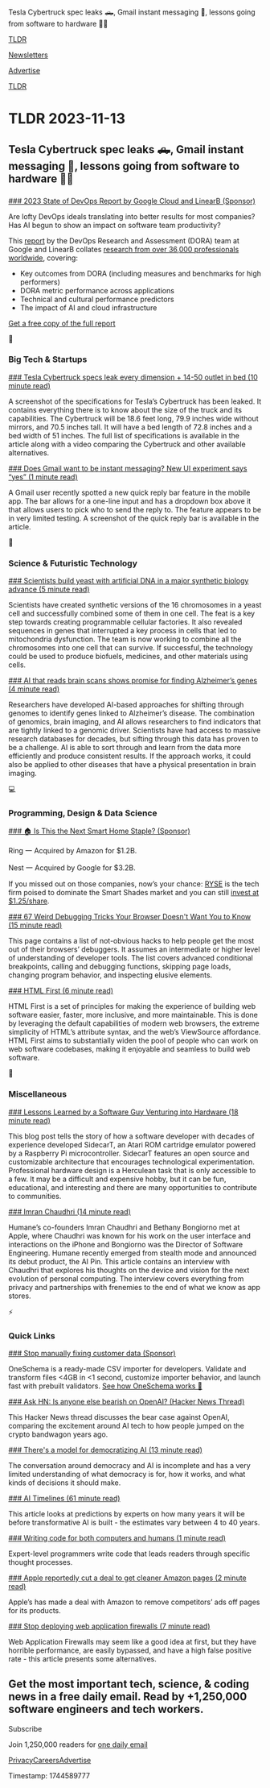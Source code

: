 Tesla Cybertruck spec leaks 🛻, Gmail instant messaging 💬, lessons going from software to hardware 👨‍💻

[TLDR](/)

[Newsletters](/newsletters)

[Advertise](https://advertise.tldr.tech/)

[TLDR](/)

# TLDR 2023-11-13

## Tesla Cybertruck spec leaks 🛻, Gmail instant messaging 💬, lessons going from software to hardware 👨‍💻

### 

[### 2023 State of DevOps Report by Google Cloud and LinearB (Sponsor)](https://linearb.io/resources/dora-report?utm_source=TLDR&amp;utm_medium=promo&amp;utm_campaign=202311+-+Newsletter+-+Paid+-+TLDR+-+2023+DORA+Report)

Are lofty DevOps ideals translating into better results for most companies? Has AI begun to show an impact on software team productivity?

This [report](https://linearb.io/resources/dora-report?utm_source=TLDR&utm_medium=promo&utm_campaign=202311+-+Newsletter+-+Paid+-+TLDR+-+2023+DORA+Report) by the DevOps Research and Assessment (DORA) team at Google and LinearB collates [research from over 36,000 professionals worldwide](https://linearb.io/resources/dora-report?utm_source=TLDR&utm_medium=promo&utm_campaign=202311+-+Newsletter+-+Paid+-+TLDR+-+2023+DORA+Report), covering:

* Key outcomes from DORA (including measures and benchmarks for high performers)
* DORA metric performance across applications
* Technical and cultural performance predictors
* The impact of AI and cloud infrastructure

[Get a free copy of the full report](https://linearb.io/resources/dora-report?utm_source=TLDR&utm_medium=promo&utm_campaign=202311+-+Newsletter+-+Paid+-+TLDR+-+2023+DORA+Report)

📱

### Big Tech & Startups

[### Tesla Cybertruck specs leak every dimension + 14-50 outlet in bed (10 minute read)](https://electrek.co/2023/11/08/tesla-cybertruck-specs-leak-14-50-outlet-in-bed/?utm_source=tldrnewsletter)

A screenshot of the specifications for Tesla’s Cybertruck has been leaked. It contains everything there is to know about the size of the truck and its capabilities. The Cybertruck will be 18.6 feet long, 79.9 inches wide without mirrors, and 70.5 inches tall. It will have a bed length of 72.8 inches and a bed width of 51 inches. The full list of specifications is available in the article along with a video comparing the Cybertruck and other available alternatives.

[### Does Gmail want to be instant messaging? New UI experiment says “yes” (1 minute read)](https://arstechnica.com/gadgets/2023/11/gmails-quick-reply-ui-brings-it-one-step-closer-to-instant-messaging/?utm_source=tldrnewsletter)

A Gmail user recently spotted a new quick reply bar feature in the mobile app. The bar allows for a one-line input and has a dropdown box above it that allows users to pick who to send the reply to. The feature appears to be in very limited testing. A screenshot of the quick reply bar is available in the article.

🚀

### Science & Futuristic Technology

[### Scientists build yeast with artificial DNA in a major synthetic biology advance (5 minute read)](https://www.axios.com/2023/11/09/synthetic-biology-yeast-artificial-genome?utm_source=tldrnewsletter)

Scientists have created synthetic versions of the 16 chromosomes in a yeast cell and successfully combined some of them in one cell. The feat is a key step towards creating programmable cellular factories. It also revealed sequences in genes that interrupted a key process in cells that led to mitochondria dysfunction. The team is now working to combine all the chromosomes into one cell that can survive. If successful, the technology could be used to produce biofuels, medicines, and other materials using cells.

[### AI that reads brain scans shows promise for finding Alzheimer’s genes (4 minute read)](https://www.nature.com/articles/d41586-023-03482-9?utm_source=tldrnewsletter)

Researchers have developed AI-based approaches for shifting through genomes to identify genes linked to Alzheimer’s disease. The combination of genomics, brain imaging, and AI allows researchers to find indicators that are tightly linked to a genomic driver. Scientists have had access to massive research databases for decades, but sifting through this data has proven to be a challenge. AI is able to sort through and learn from the data more efficiently and produce consistent results. If the approach works, it could also be applied to other diseases that have a physical presentation in brain imaging.

💻

### Programming, Design & Data Science

[### 🏠 Is This the Next Smart Home Staple? (Sponsor)](https://invest.helloryse.com/?tnames=loki,11-13-2023)

Ring 一 Acquired by Amazon for $1.2B.

Nest 一 Acquired by Google for $3.2B.

If you missed out on those companies, now’s your chance: [RYSE](https://invest.helloryse.com/?tnames=hera,11-10-2023) is the tech firm poised to dominate the Smart Shades market and you can still [invest at $1.25/share](https://invest.helloryse.com/?tnames=hera,11-10-2023).

[### 67 Weird Debugging Tricks Your Browser Doesn't Want You to Know (15 minute read)](https://alan.norbauer.com/articles/browser-debugging-tricks?utm_source=tldrnewsletter)

This page contains a list of not-obvious hacks to help people get the most out of their browsers’ debuggers. It assumes an intermediate or higher level of understanding of developer tools. The list covers advanced conditional breakpoints, calling and debugging functions, skipping page loads, changing program behavior, and inspecting elusive elements.

[### HTML First (6 minute read)](https://html-first.com/?utm_source=tldrnewsletter)

HTML First is a set of principles for making the experience of building web software easier, faster, more inclusive, and more maintainable. This is done by leveraging the default capabilities of modern web browsers, the extreme simplicity of HTML’s attribute syntax, and the web’s ViewSource affordance. HTML First aims to substantially widen the pool of people who can work on web software codebases, making it enjoyable and seamless to build web software.

🎁

### Miscellaneous

[### Lessons Learned by a Software Guy Venturing into Hardware (18 minute read)](https://sidecart.xyz/blog/2023/11/01/lessons-learned-by-software-guy-venturing-into-hardware/?utm_source=tldrnewsletter)

This blog post tells the story of how a software developer with decades of experience developed SidecarT, an Atari ROM cartridge emulator powered by a Raspberry Pi microcontroller. SidecarT features an open source and customizable architecture that encourages technological experimentation. Professional hardware design is a Herculean task that is only accessible to a few. It may be a difficult and expensive hobby, but it can be fun, educational, and interesting and there are many opportunities to contribute to communities.

[### Imran Chaudhri (14 minute read)](https://om.co/2023/11/09/imran-chaudhri-humane-interview/?utm_source=tldrnewsletter)

Humane’s co-founders Imran Chaudhri and Bethany Bongiorno met at Apple, where Chaudhri was known for his work on the user interface and interactions on the iPhone and Bongiorno was the Director of Software Engineering. Humane recently emerged from stealth mode and announced its debut product, the AI Pin. This article contains an interview with Chaudhri that explores his thoughts on the device and vision for the next evolution of personal computing. The interview covers everything from privacy and partnerships with frenemies to the end of what we know as app stores.

⚡

### Quick Links

[### Stop manually fixing customer data (Sponsor)](https://www.oneschema.co/?utm_source=tldr&amp;utm_medium=newsletter&amp;utm_campaign=)

OneSchema is a ready-made CSV importer for developers. Validate and transform files <4GB in <1 second, customize importer behavior, and launch fast with prebuilt validators. [See how OneSchema works 👀](https://www.oneschema.co/?utm_source=tldr&utm_medium=newsletter&utm_campaign=)

[### Ask HN: Is anyone else bearish on OpenAI? (Hacker News Thread)](https://news.ycombinator.com/item?id=38226030)

This Hacker News thread discusses the bear case against OpenAI, comparing the excitement around AI tech to how people jumped on the crypto bandwagon years ago.

[### There's a model for democratizing AI (13 minute read)](https://programmablemutter.substack.com/p/theres-a-model-for-making-ai-democratic?utm_source=tldrnewsletter)

The conversation around democracy and AI is incomplete and has a very limited understanding of what democracy is for, how it works, and what kinds of decisions it should make.

[### AI Timelines (61 minute read)](https://www.lesswrong.com/posts/K2D45BNxnZjdpSX2j/ai-timelines?utm_source=tldrnewsletter)

This article looks at predictions by experts on how many years it will be before transformative AI is built - the estimates vary between 4 to 40 years.

[### Writing code for both computers and humans (1 minute read)](https://www.tonymottaz.com/code-for-computers-and-humans/?utm_source=tldrnewsletter)

Expert-level programmers write code that leads readers through specific thought processes.

[### Apple reportedly cut a deal to get cleaner Amazon pages (2 minute read)](https://www.theverge.com/2023/11/10/23955934/apple-amazon-deal-search-product-pages-ads?utm_source=tldrnewsletter)

Apple’s has made a deal with Amazon to remove competitors’ ads off pages for its products.

[### Stop deploying web application firewalls (7 minute read)](https://www.macchaffee.com/blog/2023/wafs/?utm_source=tldrnewsletter)

Web Application Firewalls may seem like a good idea at first, but they have horrible performance, are easily bypassed, and have a high false positive rate - this article presents some alternatives.

## Get the most important tech, science, & coding news in a free daily email. Read by +1,250,000 software engineers and tech workers.

Subscribe

Join 1,250,000 readers for [one daily email](/api/latest/tech)

[Privacy](/privacy)[Careers](https://jobs.ashbyhq.com/tldr.tech)[Advertise](/tech/advertise)

Timestamp: 1744589777